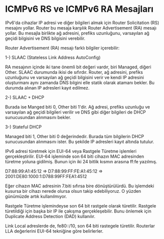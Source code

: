 # ICMPv6 RS ve ICMPv6 RA Mesajları

IPv6'da cihazlar IP adresi ve diğer bilgileri almak için Router Solicitation (RS) mesajını yollar. Router bu mesaja karşılık Router Advertisement (RA) mesajı yollar. Bu mesajla birlikte ağ adresini, prefiks uzunluğunu, varsayılan ağ geçidi bilgisini ve DNS bilgisini verebilir. 

Router Advertisement (RA) mesajı farklı bilgiler içerebilir:

1-) SLAAC (Stateless Link Address AutoConfig)

RA mesajının içinde iki tane önemli bit değeri vardır, biri Managed, diğeri Other. SLAAC durumunda ikisi de sıfırdır. Router, ağ adresini, prefiks uzunluğunu ve varsayılan ağ geçidi bilgisini verir ve kendi IP adresini oluşturmanı aynı zamanda DNS bilgini elle statik olarak atamanı bekler. Bu durumda alınan IP adresleri kayıt edilmez.

2-) SLAAC + DHCP 

Burada ise Manged biti 0, Other biti 1'dir. Ağ adresi, prefiks uzunluğu ve varsayılan ağ geçidi bilgileri verilir ve DNS gibi diğer bilgileri de DHCP sunucusundan alınmasını bekler. 

3-) Stateful DHCP 

Managed biti 1, Other biti 0 değerindedir. Burada tüm bilgilerin DHCP sunucusundan alınmasını ister. Bu şekilde IP adresleri kayıt altında tutulur.

IPv6 adresi türetmek için EUI-64 veya Rastgele Türetme işlemleri gerçekleştirilir. EUI-64 işleminde son 64 biti cihazın MAC adresinden türetme yoluna gidilmiş. Bunun için iki 24 bitlik kısmın arasına ff:fe yazılmış. 

D7:88:99:A1:45:12 => D7:88:99:FF:FE:A1:45:12 => 2001:DE80:1000:1:D788:99FF:FEA1:4512 

Eğer cihazın MAC adresinin 7.biti sıfırsa bire dönüştürülürdü. Bu işlemdeki kusursa bir cihazı nerede olursa olsun takip edebiliyoruz. O yüzden günümüzde artık kullanılmıyor. 

Rastgele Türetme işlemindeyse son 64 bit rastgele olarak türetilir. Rastgele türetildiği için başka bir IP ile çakışma gerçekleşebilir. Bunu önlemek için Duplicate Address Detection (DAD) kullanılır. 

Link Local adreslerde de, fe80::/10, son 64 biti rastegele türetilir. Routerlar LLA değerlerini EUI-64 tekniğine göre belirlerler. 



